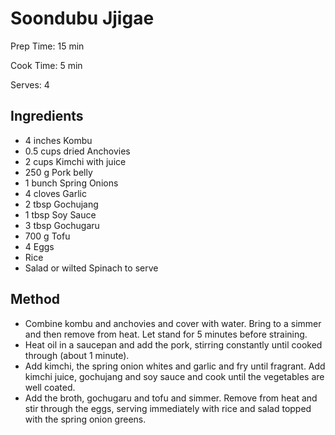# Soondubu Jjigae

Prep Time: 15 min

Cook Time: 5 min

Serves: 4
## Ingredients
* 4 inches Kombu
* 0.5 cups dried Anchovies
* 2 cups Kimchi with juice
* 250 g Pork belly
* 1 bunch Spring Onions
* 4 cloves Garlic
* 2 tbsp Gochujang
* 1 tbsp Soy Sauce
* 3 tbsp Gochugaru
* 700 g Tofu
* 4 Eggs
* Rice
* Salad or wilted Spinach to serve


## Method
* Combine kombu and anchovies and cover with water. Bring to a simmer and then remove from heat. Let stand for 5 minutes before straining.
* Heat oil in a saucepan and add the pork, stirring constantly until cooked through (about 1 minute).
* Add kimchi, the spring onion whites and garlic and fry until fragrant. Add kimchi juice, gochujang and soy sauce and cook until the vegetables are well coated.
* Add the broth, gochugaru and tofu and simmer. Remove from heat and stir through the eggs, serving immediately with rice and salad topped with the spring onion greens.
